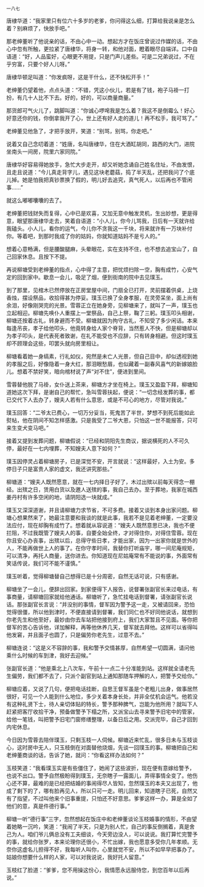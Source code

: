     一八七 

   唐棣华道：“我家里只有位六十多岁的老爹，你问得这么细，打算给我说亲是怎么着？别麻烦了，快放手吧。”

   那老绅董听了他说亲的话，不由心中一动。想起方才在饭庄曾说过作媒的话，不由心中忽有所触，更拉紧了唐棣华，将身一转，和他对面，瞪着眼尽自端详。口中自语道：“好，人品蛮好，心眼更不用提，只是门声儿差些。可是二兄弟说过，不在乎穷富，只要个好人儿呀。”

   唐棣华顿足叫道：“你发疯呀，这是干什么，还不快松开手！”

   老绅董仍望着他，点点头道：“不错，凭这小伙儿，若是有了钱，袍子马褂一打扮，有几十人比不下去。好的，好的，可以商量商量。”

   那货郎可气火儿了，跳脚叫道：“你诚心啰唣我是怎么着？我这不是倒霉么！好心好意还你的钱，你倒拿我开了心，世上还有好人走的道儿！再不松手，我可骂了。”

   老绅董见他急了，才把手放开，笑道：“别骂，别骂，你走吧。”

   说着又自己念叨着道：“姓唐，名叫唐棣华，住在大酒缸胡同，路西的大门，进院坐南头一间房，院里六家同院。”

   唐棣华好容易得她放手，急忙大步走开，却又听她念诵自己姓名住址，不由发恨，且走且说道：“今儿真走背字儿，遇见这块老蘑菇，捣了半天乱，还把我问了个底儿掉。她是怕我把真钞票换了假的，明儿好去追究，真气死人，以后再也不管闲事……”

   就这么嘟嘟囔囔的去了。

   老绅董把钱财失而复得，心中已是欢喜，又加无意中触发灵机，生出妙想，更是得意，眼望那唐棣华走去，笑着自语道：“小人儿，你今儿骂我，日后有一天就许给我磕头。小人儿，看你的运气，今儿你不贪我这一千块，将来就许有一万块补付你。等着吧，到那时我成了你的姑妈，你就知道姑妈不是亏人的。”

   想着心意畅满，但是腰酸腿麻，头晕眼花，实在支持不住，也不想去追宝山了，自己回家休息。且按下不提。

   再说柳塘受到老绅董的指点，心中得了主意，把忧烦扫除一空，胸有成竹，心安气定的回到家中。歇息一会儿，吸足了烟，便到街南的院中去见璞玉。

   到了那里，见棺木已然停放在正房堂屋中间，门扇全已打开，灵前摆着供桌，上烧香烛，摆设祭品，收拾得甚为停妥。璞玉已换了全身孝服，在灵旁呆坐，面上尚有余泪，好像刚哭完的光景。雪蓉正立在她身旁，见柳塘来了，就叫了一声，璞玉也立起相迎。柳塘先唤仆人重摆上一堂祭品，自己上祭，鞠了三躬。璞玉叩头相谢，柳塘还按着古礼，转身避而不受。柳塘就因为拘守古礼，不知受了多少闲话。本来每逢吊丧，孝子给他叩头，他竟转身给人家个脊背，当然惹人不快，但是柳塘却以为孝子叩头，是代表死者致谢，在礼不能受也不应辞，只有转身相避。但这时璞玉却不顾理会这些，叩罢头就向房里相让。

   柳塘看着她一身缟素，行礼如仪，宛然是未亡人光景，但自己目中，却似透视到她的孝服之后，好像隐着一身大红，那泪眼愁眉，也似藏着一副春风喜气的新嫁娘脸儿。想着不禁好笑，暗向棺材说了声“对不住”，便进到里间。

   雪蓉替他脱了马褂，女仆送上茶来，柳塘方才坐在椅上。璞玉又盈盈下拜，柳塘知道她这次下拜，是谢自己的帮忙，急叫雪蓉扶起，便说：“一切念经发葬的事，都已交代下人去办了，嫂夫人若有什么意思，或是不可心的地方，尽管对我说。”

   璞玉回答：“二爷太已费心，一切万分妥当，死鬼苦了半世，梦想不到死后能如此熨帖，他在阴间不知怎样感激。只是我受了二爷大恩，只怕这一世不能报答，只可来生变犬变马吧。”

   接着又提到发葬问题，柳塘假说：“已经和阴阳先生商议，据说横死的人不可久停，最好在一七内埋葬，不知嫂夫人意下如何？”

   璞玉因停灵占着柳塘房子，已是深觉不安，开言就说：“这样最好，入土为安。多停日子只是富贵人家的虚文，我还讲究那些。”

   柳塘道：“嫂夫人既然愿意，就在一七内择日子好了，木过出殡以前每天得念一棚经。出殡之日，赁用白货以及邀人送殡的事，我自己去办。至于葬地，我家在城西姜丹村有许多空闲的地，请阴阳选一块就成。”

   璞玉又深深道谢，并且请柳塘力求节省，不可多费。接着又谈到本身出家问题。柳塘心想果然来了，她最注意要和我谈的就是此事，我若不是见着老绅董，一定要没法应付，现在却胸有成竹了。想着就从容说道：“嫂夫人既然意思已决，我也不便拦阻，不过我既管了嫂夫人的事，自要全始全终，才对得住你，对得住雪蓉。现在你且安心办丧事，出殡以后，总得守些日孝，才能出家，因为一出家你就是世外的人，不能再做世上人的事了。在你守孝时间，我替你打听庙宇，哪一间尼庵规矩，可以清净，再托人商量，送你进去。你知道现在尼姑庵常有不能说的事，外面常有笑话传说，我们可不能不谨慎。”

   璞玉听着，觉得柳塘替自己想得已是十分周密，自然无话可说，只有感谢。

   柳塘坐了一会儿，便辞出回家。到家便得下人报告，说督署张副官长来过电话，有事商量，请柳塘回家就给他通话。柳塘听了，急忙挂电话到督署，请张副官长说话。那张副官长言说：“并没别的事情，督军因为警予这一走，又被请回来，恐怕觉得很僵，所以他到津时，不便直接请到督署，我们同仁也不好同他说话，就想到你老先生和他至好，最妙由你去车站把他接到府上，我们大家暂且不见面。等你把督军的苦心告诉他，详加解释，再等他休养几天，督军就去拜他。这样可以省得叫他发窘，并且面子也圆了，只是偏劳你老先生，过意不去。”

   柳塘连说：“这是义不容辞的事，我和警予交情甚厚，自然希望一切圆满，请问他乘什么时候的车到津，我好去迎候。”

   张副官长道：“他是乘北上八次车，午前十一点二十分准能到站。这样就全请老先生偏劳，我们都不去了，只派个副官到站上通知那随车押解的人，把警予交给你。”

   柳塘应着，又说了几句，便把电话挂断，自思王督军虽是个老粗儿出身，做事居然很好，可见一个人能到什么地位，多少关着本身长处，并非全仗机会运气。他若没有这种礼贤下士，待人亲切体贴的特长，警予那种脾气，岂能为他所用？就叫下人赶紧把客厅收拾干净，预备做警予下榻之所，又派宝山去寻来警予旧宅中的管家，给他一笔钱，叫把警予旧宅门窗修缮整理，以备日后之用。交派完毕，自己才回到内宅休息。

   今日因为雪蓉去陪伴璞玉，只剩玉枝一人伺候。柳塘近来忙乱，很多日未与玉枝谈心，这时房中无人，只玉枝倒在对面替他烧烟，先谈一回璞玉的事。柳塘把自己和老绅董商谈的话，告诉了她，就问：“你看这样办法如何？”

   玉枝笑道：“我看璞玉实是有些僵住了，她闹了这些波折，现在便有意嫁给警予，也说不出口。警予自然极盼得到璞玉，无奈瞎子一露面儿，弄得事情全变了。他伤心还不算，最难的是已经把结婚的事闹得尽人皆知，忽然璞玉的本夫又出现了，他成了剩下的了，哪有脸再见人，所以只可一走。明儿回来，知道瞎子已死，自然又有了指望，不过叫他来个旧事重提，只怕还不好意思。爹爹这样一办，算是全如了他们的意，真是件德行事。”

   柳塘一听“德行事”三字，忽然想起在饭庄中和老绅董谈论玉枝婚事的情形，不由望着她略一沉吟，笑道：“我闹了半天，只是为别人忙，自己的事反倒搁着，真是舍己为人。咱们爷儿俩总没有工夫细谈，今天旁边没人，可以说说。我打算忙完警予的事，就给你张罗，本来论理你还很小，不忙出嫁，我也愿意多受你几年孝顺。无奈你这虚名儿担得不好，我每听人叫你，心里就觉不安，所以不如早早把事办了。姑娘你想要什么样的人家，可以对我说说，我好托人留意。”

   玉枝红了脸道：“爹爹，您不用操这份心，我情愿永远服侍您，到您百年以后再说。”

